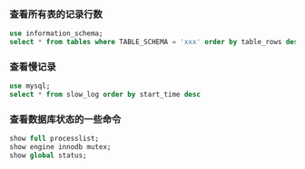 ### 查看所有表的记录行数
```sql
use information_schema;
select * from tables where TABLE_SCHEMA = 'xxx' order by table_rows desc;
```

### 查看慢记录
```sql
use mysql;
select * from slow_log order by start_time desc
```

### 查看数据库状态的一些命令
```sql 
show full processlist;
show engine innodb mutex;
show global status;
```
